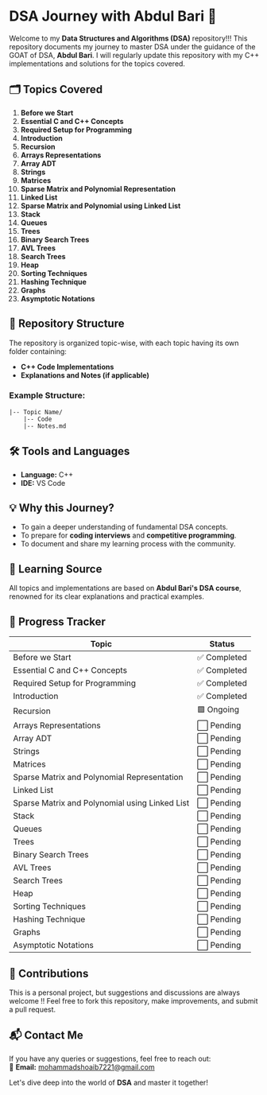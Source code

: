 # DSA Journey with Abdul Bari 🚀

Welcome to my **Data Structures and Algorithms (DSA)** repository!!!
This repository documents my journey to master DSA under the guidance of the GOAT of DSA, **Abdul Bari**. I will regularly update this repository with my C++ implementations and solutions for the topics covered.

## 🗂️ Topics Covered

1. **Before we Start**  
2. **Essential C and C++ Concepts**  
3. **Required Setup for Programming**  
4. **Introduction**  
5. **Recursion**  
6. **Arrays Representations**  
7. **Array ADT**  
8. **Strings**  
9. **Matrices**  
10. **Sparse Matrix and Polynomial Representation**  
11. **Linked List**  
12. **Sparse Matrix and Polynomial using Linked List**  
13. **Stack**  
14. **Queues**  
15. **Trees**  
16. **Binary Search Trees**  
17. **AVL Trees**  
18. **Search Trees**  
19. **Heap**  
20. **Sorting Techniques**  
21. **Hashing Technique**  
22. **Graphs**  
23. **Asymptotic Notations**

## 📁 Repository Structure

The repository is organized topic-wise, with each topic having its own folder containing:
- **C++ Code Implementations**  
- **Explanations and Notes (if applicable)**  

### Example Structure:
```plaintext
|-- Topic Name/
    |-- Code
    |-- Notes.md
```


## 🛠️ Tools and Languages

- **Language:** C++  
- **IDE:** VS Code


## 💡 Why this Journey?

- To gain a deeper understanding of fundamental DSA concepts.  
- To prepare for **coding interviews** and **competitive programming**.  
- To document and share my learning process with the community.  


## 📖 Learning Source

All topics and implementations are based on **Abdul Bari's DSA course**, renowned for its clear explanations and practical examples.


## 🏁 Progress Tracker

| **Topic**                                   | **Status**    |
|---------------------------------------------|---------------|
| Before we Start                             | ✅ Completed   |
| Essential C and C++ Concepts                | ✅ Completed    |
| Required Setup for Programming              | ✅ Completed    |
| Introduction                                | ✅ Completed     |
| Recursion                                   | 🟩 Ongoing    |
| Arrays Representations                      | ⬜ Pending     |
| Array ADT                                   | ⬜ Pending     |
| Strings                                     | ⬜ Pending     |
| Matrices                                    | ⬜ Pending     |
| Sparse Matrix and Polynomial Representation | ⬜ Pending     |
| Linked List                                 | ⬜ Pending     |
| Sparse Matrix and Polynomial using Linked List | ⬜ Pending |
| Stack                                       | ⬜ Pending     |
| Queues                                      | ⬜ Pending     |
| Trees                                       | ⬜ Pending     |
| Binary Search Trees                         | ⬜ Pending     |
| AVL Trees                                   | ⬜ Pending     |
| Search Trees                                | ⬜ Pending     |
| Heap                                        | ⬜ Pending     |
| Sorting Techniques                          | ⬜ Pending     |
| Hashing Technique                           | ⬜ Pending     |
| Graphs                                      | ⬜ Pending     |
| Asymptotic Notations                        | ⬜ Pending     |


## 🤝 Contributions

This is a personal project, but suggestions and discussions are always welcome !!
Feel free to fork this repository, make improvements, and submit a pull request.


## 📬 Contact Me

If you have any queries or suggestions, feel free to reach out:  
📧 **Email:** mohammadshoaib7221@gmail.com  

Let's dive deep into the world of **DSA** and master it together! 


